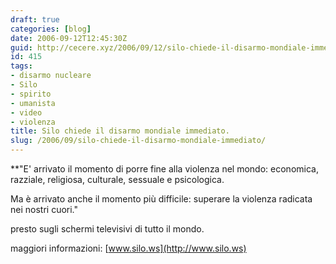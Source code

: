 ```yaml
---
draft: true
categories: [blog]
date: 2006-09-12T12:45:30Z
guid: http://cecere.xyz/2006/09/12/silo-chiede-il-disarmo-mondiale-immediato/
id: 415
tags:
- disarmo nucleare
- Silo
- spirito
- umanista
- video
- violenza
title: Silo chiede il disarmo mondiale immediato.
slug: /2006/09/silo-chiede-il-disarmo-mondiale-immediato/
---
```


**"E' arrivato il momento di porre fine alla violenza nel mondo: economica, razziale, religiosa, culturale, sessuale e psicologica.</p> 

Ma è arrivato anche il momento più difficile: superare la violenza radicata nei nostri cuori."</strong>

presto sugli schermi televisivi di tutto il mondo.

maggiori informazioni: [www.silo.ws](http://www.silo.ws)